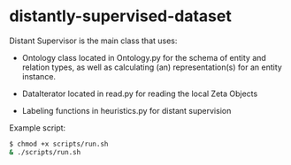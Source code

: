 # distantly-supervised-dataset

Distant Supervisor is the main class that uses:

* Ontology class located in Ontology.py for the schema of entity and relation types,
   as well as calculating (an) representation(s) for an entity instance.
  
* DataIterator located in read.py for reading the local Zeta Objects
 
* Labeling functions in heuristics.py for distant supervision


Example script:

```sh
$ chmod +x scripts/run.sh
& ./scripts/run.sh
```


